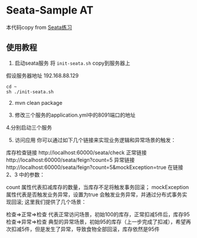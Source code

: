 # Seata-Sample AT

本代码copy from [Seata练习](https://start.aliyun.com/handson-lab/#%21category=arthas)


## 使用教程

1. 启动seata服务 将 `init-seata.sh` copy到服务器上

假设服务器地址 192.168.88.129

```
cd ~
sh ./init-seata.sh
```

2. mvn clean package

3. 修改三个服务的application.yml中的8091端口的地址 

4.分别启动三个服务


5. 访问应用
你可以通过如下几个链接来实现业务逻辑和异常场景的触发：

库存检查链接 http://localhost:60000/seata/check
正常链接 http://localhost:60000/seata/feign?count=5
异常链接 http://localhost:60000/seata/feign?count=5&mockException=true
在链接 2、3 中的参数：

count 属性代表扣减库存的数量，当库存不足将触发事务回滚；
mockException 属性代表是否触发业务异常，设置为true 会触发业务异常，并通过分布式事务实现回滚;
这里我们提供了几个场景：

检查=>正常=>检查
代表正常访问场景，初始100的库存，正常扣减5件后，库存95
检查=>异常=>检查
典型的异常场景，初始95的库存（上一步完成了扣减），希望再次扣减5件，但是发生了异常，导致食物全部回滚，库存依然是95件